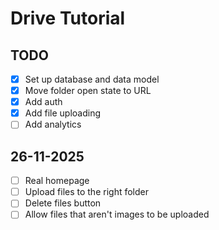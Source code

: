 # Drive Tutorial

## TODO

- [x] Set up database and data model
- [x] Move folder open state to URL
- [x] Add auth
- [x] Add file uploading
- [ ] Add analytics

## 26-11-2025

- [ ] Real homepage
- [ ] Upload files to the right folder
- [ ] Delete files button
- [ ] Allow files that aren't images to be uploaded
